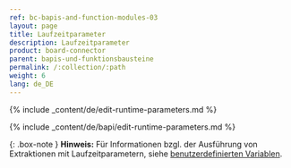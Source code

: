 ```yaml
---
ref: bc-bapis-and-function-modules-03
layout: page
title: Laufzeitparameter
description: Laufzeitparameter
product: board-connector
parent: bapis-und-funktionsbausteine
permalink: /:collection/:path
weight: 6
lang: de_DE
---
```

{% include _content/de/edit-runtime-parameters.md %}

{% include _content/de/bapi/edit-runtime-parameters.md %}


{: .box-note }
**Hinweis:** Für Informationen bzgl. der Ausführung von Extraktionen mit Laufzeitparametern, siehe [benutzerdefinierten Variablen](../fortgeschrittene-techniken/benutzerdefinierte-variablen).

